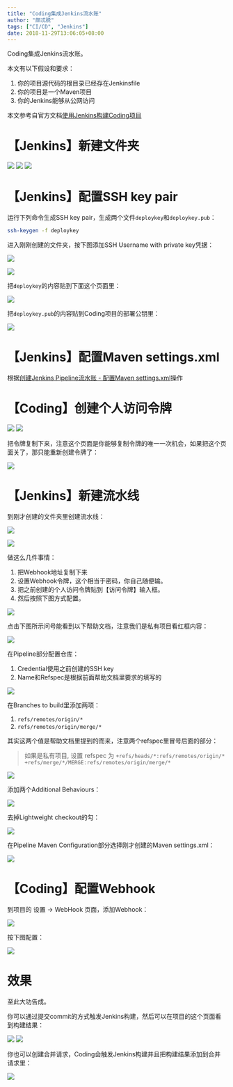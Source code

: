 ```yaml
---
title: "Coding集成Jenkins流水账"
author: "颇忒脱"
tags: ["CI/CD", "Jenkins"]
date: 2018-11-29T13:06:05+08:00
---
```


Coding集成Jenkins流水账。

<!--more-->

本文有以下假设和要求：

1. 你的项目源代码的根目录已经存在Jenkinsfile
1. 你的项目是一个Maven项目
1. 你的Jenkins能够从公网访问

本文参考自官方文档[使用Jenkins构建Coding项目](https://open.coding.net/ci/jenkins/)

# 【Jenkins】新建文件夹

![](1-new-folder-1.png)![](1-new-folder-2.png)![](1-new-folder-3.png)

# 【Jenkins】配置SSH key pair

运行下列命令生成SSH key pair，生成两个文件`deploykey`和`deploykey.pub`：

```bash
ssh-keygen -f deploykey
```

进入刚刚创建的文件夹，按下图添加SSH Username with private key凭据：

![](2-ssh-key-1.png)
![](2-ssh-key-2.png)

把`deploykey`的内容贴到下面这个页面里：
![](2-ssh-key-3.png)

把`deploykey.pub`的内容贴到Coding项目的部署公钥里：
![](2-ssh-key-4.png)

# 【Jenkins】配置Maven settings.xml

根据[创建Jenkins Pipeline流水账 - 配置Maven settings.xml](../jenkins-pipeline/#配置maven-settings-xml)操作

# 【Coding】创建个人访问令牌

![](3-personal-token-1.png)![](3-personal-token-2.png)

把令牌复制下来，注意这个页面是你能够复制令牌的唯一一次机会，如果把这个页面关了，那只能重新创建令牌了：
![](3-personal-token-3.png)

# 【Jenkins】新建流水线

到刚才创建的文件夹里创建流水线：

![](4-new-pipeline-1.png)
![](4-new-pipeline-2.png)

做这么几件事情：

1. 把Webhook地址复制下来
2. 设置Webhook令牌，这个相当于密码，你自己随便输。
3. 把之前创建的个人访问令牌贴到【访问令牌】输入框。
4. 然后按照下图方式配置。
![](5-config-pipeline-1.png)

点击下图所示问号能看到以下帮助文档，注意我们是私有项目看红框内容：
![](5-config-pipeline-2.png)

在Pipeline部分配置仓库：

1. Credential使用之前创建的SSH key
2. Name和Refspec是根据前面帮助文档里要求的填写的
![](5-config-pipeline-3.png)

在Branches to build里添加两项：

1. `refs/remotes/origin/*`
2. `refs/remotes/origin/merge/*`

其实这两个值是帮助文档里提到的而来，注意两个refspec里冒号后面的部分：

> 如果是私有项目, 设置 refspec 为 `+refs/heads/*:refs/remotes/origin/* +refs/merge/*/MERGE:refs/remotes/origin/merge/*`
![](5-config-pipeline-4.png)

添加两个Additional Behaviours：
![](5-config-pipeline-5.png)

去掉Lightweight checkout的勾：
![](5-config-pipeline-6.png)

在Pipeline Maven Configuration部分选择刚才创建的Maven settings.xml：

![](../jenkins-pipeline/config-pipeline-4.png)

# 【Coding】配置Webhook

到项目的 设置 -> WebHook 页面，添加Webhook：

![](6-coding-webhook-1.png)

按下图配置：
![](6-coding-webhook-2.png)

# 效果

至此大功告成。

你可以通过提交commit的方式触发Jenkins构建，然后可以在项目的这个页面看到构建结果：

![](7-final-1.png)![](7-final-2.png)

你也可以创建合并请求，Coding会触发Jenkins构建并且把构建结果添加到合并请求里：
![](7-final-3.png)
